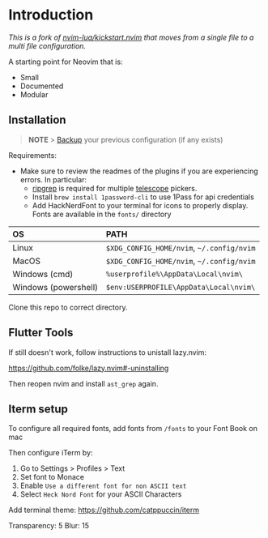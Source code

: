 # Introduction

_This is a fork of [nvim-lua/kickstart.nvim](https://github.com/nvim-lua/kickstart.nvim) that moves from a single file to a multi file configuration._

A starting point for Neovim that is:

- Small
- Documented
- Modular

## Installation

> **NOTE** > [Backup](#FAQ) your previous configuration (if any exists)

Requirements:

- Make sure to review the readmes of the plugins if you are experiencing errors. In particular:
  - [ripgrep](https://github.com/BurntSushi/ripgrep#installation) is required for multiple [telescope](https://github.com/nvim-telescope/telescope.nvim#suggested-dependencies) pickers.
  - Install `brew install 1password-cli` to use 1Pass for api credentials
  - Add HackNerdFont to your terminal for icons to properly display. Fonts are available in the `fonts/` directory

| OS                   | PATH                                      |
| :------------------- | :---------------------------------------- |
| Linux                | `$XDG_CONFIG_HOME/nvim`, `~/.config/nvim` |
| MacOS                | `$XDG_CONFIG_HOME/nvim`, `~/.config/nvim` |
| Windows (cmd)        | `%userprofile%\AppData\Local\nvim\`       |
| Windows (powershell) | `$env:USERPROFILE\AppData\Local\nvim\`    |

Clone this repo to correct directory.

## Flutter Tools

If still doesn't work, follow instructions to unistall lazy.nvim:

https://github.com/folke/lazy.nvim#-uninstalling

Then reopen nvim and install `ast_grep` again.

## Iterm setup

To configure all required fonts, add fonts from `/fonts` to your Font Book on mac

Then configure iTerm by:

1. Go to Settings > Profiles > Text
2. Set font to Monace
3. Enable `Use a different font for non ASCII text`
4. Select `Heck Nord Font` for your ASCII Characters

Add terminal theme:
https://github.com/catppuccin/iterm

Transparency: 5
Blur: 15
